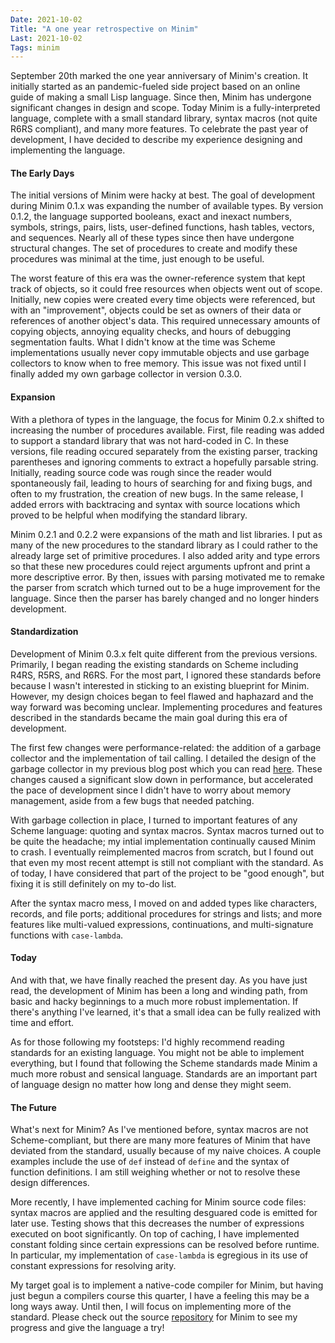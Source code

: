 ```yaml
---
Date: 2021-10-02
Title: "A one year retrospective on Minim"
Last: 2021-10-02
Tags: minim
---
```


September 20th marked the one year anniversary of Minim's creation.
It initially started as an pandemic-fueled side project based on
  an online guide of making a small Lisp language.
Since then, Minim has undergone significant changes in design
  and scope.
Today Minim is a fully-interpreted language, complete with a small
  standard library, syntax macros (not quite R6RS compliant),
  and many more features.
To celebrate the past year of development, I have decided to describe
  my experience designing and implementing the language.

#### The Early Days

The initial versions of Minim were hacky at best.
The goal of development during Minim 0.1.x was expanding
  the number of available types.
By version 0.1.2, the language supported booleans, exact
  and inexact numbers, symbols, strings, pairs, lists,
  user-defined functions, hash tables, vectors,
  and sequences.
Nearly all of these types since then have undergone
  structural changes.
The set of procedures to create and modify these
  procedures was minimal at the time, just enough
  to be useful.

The worst feature of this era was the owner-reference
  system that kept track of objects, so it could free
  resources when objects went out of scope.
Initially, new copies were created every time objects were
  referenced, but with an "improvement", objects
  could be set as owners of their data or references
  of another object's data.
This required unnecessary amounts of copying objects,
  annoying equality checks, and hours of debugging
  segmentation faults.
What I didn't know at the time was Scheme implementations
  usually never copy immutable objects and use
  garbage collectors to know when to free memory.
This issue was not fixed until I finally added my own
  garbage collector in version 0.3.0.

#### Expansion

With a plethora of types in the language, the focus for
  Minim 0.2.x shifted to increasing the number of
  procedures available.
First, file reading was added to support a standard
  library that was not hard-coded in C.
In these versions, file reading occured separately
  from the existing parser, tracking parentheses
  and ignoring comments to extract a hopefully
  parsable string.
Initially, reading source code was rough
  since the reader would spontaneously fail, leading
  to hours of searching for and fixing bugs, and often
  to my frustration, the creation of new bugs.
In the same release, I added errors with backtracing
  and syntax with source locations which proved to be
  helpful when modifying the standard library.

Minim 0.2.1 and 0.2.2 were expansions of the math
  and list libraries.
I put as many of the new procedures to the standard
  library as I could rather to the already large
  set of primitive procedures.
I also added arity and type errors so that these new
  procedures could reject arguments upfront and
  print a more descriptive error.
By then, issues with parsing motivated me to remake the
  parser from scratch which turned out to be a huge
  improvement for the language.
Since then the parser has barely changed and no longer
  hinders development.

#### Standardization

Development of Minim 0.3.x felt quite different from the
  previous versions.
Primarily, I began reading the existing standards on Scheme
  including R4RS, R5RS, and R6RS.
For the most part, I ignored these standards before because
  I wasn't interested in sticking to an existing blueprint
  for Minim.
However, my design choices began to feel flawed and haphazard
  and the way forward was becoming unclear.
Implementing procedures and features described in the standards
  became the main goal during this era of development.

The first few changes were performance-related: the
  addition of a garbage collector and the implementation
  of tail calling.
I detailed the design of the garbage collector in
  my previous blog post which you can read [here](./2021-07-14-minim-gc.html).
These changes caused a significant slow down in performance,
  but accelerated the pace of development since I didn't have to
  worry about memory management, aside from a few bugs that
  needed patching.

With garbage collection in place, I turned to important features
  of any Scheme language: quoting and syntax macros.
Syntax macros turned out to be quite the headache;
  my intial implementation continually caused Minim to crash.
I eventually reimplemented macros from scratch, but I found out that even my
  most recent attempt is still not compliant with the standard.
As of today, I have considered that part of the project to be
  "good enough", but fixing it is still definitely on my to-do list.

After the syntax macro mess, I moved on and added
  types like characters, records, and file ports; additional
  procedures for strings and lists; and more features
  like multi-valued expressions, continuations, and multi-signature
  functions with `case-lambda`.

#### Today

And with that, we have finally reached the present day.
As you have just read, the development of Minim has been a
  long and winding path, from basic and hacky beginnings
  to a much more robust implementation.
If there's anything I've learned, it's that a small idea can
  be fully realized with time and effort.

As for those following my footsteps: I'd highly recommend reading
  standards for an existing language.
You might not be able to implement everything, but I found that
  following the Scheme standards made Minim a much more robust and
  sensical language.
Standards are an important part of language design no matter how
  long and dense they might seem.

#### The Future

What's next for Minim?
As I've mentioned before, syntax macros are not Scheme-compliant,
  but there are many more features of Minim that have deviated
  from the standard, usually because of my naive choices.
A couple examples include the use of `def` instead of `define`
  and the syntax of function definitions.
I am still weighing whether or not to resolve these design differences.

More recently, I have implemented caching for Minim source code files: syntax
  macros are applied and the resulting desguared code is emitted for later use.
Testing shows that this decreases the number of expressions executed on boot significantly.
On top of caching, I have implemented constant folding since certain expressions
  can be resolved before runtime.
In particular, my implementation of `case-lambda` is egregious in its use of
  constant expressions for resolving arity.

My target goal is to implement a native-code compiler for Minim,
  but having just begun a compilers course this quarter,
  I have a feeling this may be a long ways away.
Until then, I will focus on implementing more of the standard.
Please check out the source [repository](https://github.com/bksaiki/Minim)
  for Minim to see my progress and give the language a try!
